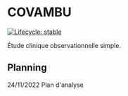 # COVAMBU

<!-- badges: start -->
  [![Lifecycle: stable](https://img.shields.io/badge/lifecycle-stable-brightgreen.svg)](https://lifecycle.r-lib.org/articles/stages.html#stable)
<!-- badges: end -->

Étude clinique observationnelle simple.

## Planning

24/11/2022 Plan d'analyse